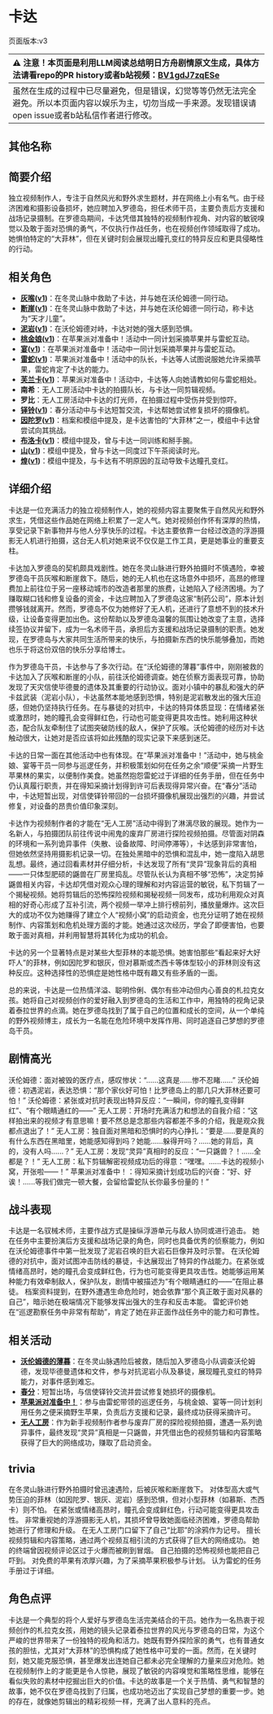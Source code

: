# 卡达
页面版本:v3
 

| :warning: 注意！本页面是利用LLM阅读总结明日方舟剧情原文生成，具体方法请看repo的PR history或者b站视频：[BV1gdJ7zqESe](https://www.bilibili.com/video/BV1gdJ7zqESe/)         |
|:----------------------------|
| 虽然在生成的过程中已尽量避免，但是错误，幻觉等等仍然无法完全避免。所以本页面内容以娱乐为主，切勿当成一手来源。发现错误请open issue或者b站私信作者进行修改。|



## 其他名称

## 简要介绍
独立视频制作人，专注于自然风光和野外求生题材，并在网络上小有名气。由于经济困难和摄影设备损坏，她应聘加入罗德岛，担任术师干员，主要负责后方支援和战场记录摄制。在罗德岛期间，卡达凭借其独特的视频制作视角、对内容的敏锐嗅觉以及敢于面对恐惧的勇气，不仅执行作战任务，也在视频创作领域取得了成功。她惧怕特定的“大菲林”，但在关键时刻会展现出瞳孔变红的特异反应和更具侵略性的行动。
## 相关角色
-   **[灰喉](char_367_swllow.md)([v1](../chars/char_367_swllow.md))**：在冬灵山脉中救助了卡达，并与她在沃伦姆德一同行动。
-   **[断崖](char_294_ayer.md)([v1](../chars/char_294_ayer.md))**：在冬灵山脉中救助了卡达，并与她在沃伦姆德一同行动，称卡达为“天才儿童”。
-   **[泥岩](char_311_mudrok.md)([v1](../chars/char_311_mudrok.md))**：在沃伦姆德对峙，卡达对她的强大感到恐惧。
-   **[桃金娘](char_151_myrtle.md)([v1](../chars/char_151_myrtle.md))**：在苹果派对准备中！活动中一同计划采摘苹果并与雷蛇互动。
-   **[宴](char_337_utage.md)([v1](../chars/char_337_utage.md))**：在苹果派对准备中！活动中一同计划采摘苹果并与雷蛇互动。
-   **[雷蛇](char_107_liskam.md)([v1](../chars/char_107_liskam.md))**：苹果派对准备中！活动中的队长，卡达等人试图说服她允许采摘苹果，雷蛇肯定了卡达的能力。
-   **[芙兰卡](char_106_franka.md)([v1](../chars/char_106_franka.md))**：苹果派对准备中！活动中，卡达等人向她请教如何与雷蛇相处。
-   **南希**：无人工房活动中卡达的拍摄队长，与卡达一同剪辑视频。
-   **罗比**：无人工房活动中卡达的灯光师，在拍摄过程中受伤并受到惊吓。
-   **[铎铃](char_4083_chimes.md)([v1](../chars/char_4083_chimes.md))**：春分活动中与卡达短暂交流，卡达帮她尝试修复损坏的摄像机。
-   **[因陀罗](char_155_tiger.md)([v1](../chars/char_155_tiger.md))**：档案和模组中提及，是卡达害怕的“大菲林”之一，模组中卡达曾尝试向其挑战。
-   **[布洛卡](char_356_broca.md)([v1](../chars/char_356_broca.md))**：模组中提及，曾与卡达一同训练和掰手腕。
-   **[山](char_264_f12yin.md)([v1](../chars/char_264_f12yin.md))**：模组中提及，曾与卡达一同度过下午茶阅读时光。
-   **[煌](char_017_huang.md)([v1](../chars/char_017_huang.md))**：模组中提及，与卡达有不明原因的互动导致卡达瞳孔变红。
## 详细介绍
卡达是一位充满活力的独立视频制作人，她的视频内容主要聚焦于自然风光和野外求生，凭借这些作品她在网络上积累了一定人气。她对视频创作怀有深厚的热情，享受记录下新事物并与他人分享快乐的过程。卡达主要依靠一台经过改造的浮游摄影无人机进行拍摄，这台无人机对她来说不仅仅是工作工具，更是她事业的重要支柱。

卡达加入罗德岛的契机颇具戏剧性。她在冬灵山脉进行野外拍摄时不慎遇险，幸被罗德岛干员灰喉和断崖救下。随后，她的无人机也在这场意外中损坏，高昂的修理费加上前往位于另一座移动城市的改造者那里的旅费，让她陷入了经济困境。为了赚取糊口钱和修复设备的资金，卡达应聘加入了罗德岛这家“制药公司”，原本计划攒够钱就离开。然而，罗德岛不仅为她修好了无人机，还进行了意想不到的技术升级，让设备变得更加出色。这份帮助以及罗德岛温馨的氛围让她改变了主意，选择续签协议并留下，成为一名术师干员，承担后方支援和战场记录摄制的职责。她发现，在罗德岛与大家共同生活所带来的快乐，与拍摄新东西的快乐能够叠加，而她也乐于将这份双倍的快乐分享给博士。

作为罗德岛干员，卡达参与了多次行动。在“沃伦姆德的薄暮”事件中，刚刚被救的卡达加入了灰喉和断崖的小队，前往沃伦姆德调查。她在侦察方面表现可靠，协助发现了天灾信使毕德曼的遗体及其重要的行动协议。面对小镇中的暴乱和强大的萨卡兹武装（泥岩小队），卡达虽然本能地感到恐惧，特别是泥岩散发出的强大压迫感，但她仍坚持执行任务。在与暴徒的对抗中，卡达的特异体质显现：在情绪紧张或激昂时，她的瞳孔会变得鲜红色，行动也可能变得更具攻击性。她利用这种状态，配合队友牵制住了试图突破防线的敌人，保护了灰喉。沃伦姆德的经历对卡达触动很大，让她对是否应该将如此残酷的现实记录下来感到迷茫。

卡达的日常一面在其他活动中也有体现。在“苹果派对准备中！”活动中，她与桃金娘、宴等干员一同参与巡逻任务，并积极策划如何在任务之余“顺便”采摘一片野生苹果林的果实，以便制作美食。她虽然抱怨雷蛇过于详细的任务手册，但在任务中仍认真履行职责，并在得知采摘计划得到许可后表现得异常兴奋。在“春分”活动中，卡达短暂出现，对信使铎铃带回的一台损坏摄像机展现出强烈的兴趣，并尝试修复，对设备的昂贵价值印象深刻。

卡达作为视频制作者的才能在“无人工房”活动中得到了淋漓尽致的展现。她作为一名新人，与拍摄团队前往传说中闹鬼的废弃厂房进行探险视频拍摄。尽管面对阴森的环境和一系列诡异事件（失散、设备故障、时间停滞等），卡达感到非常害怕，但她依然坚持用摄影机记录一切。在独处黑暗中的恐惧和混乱中，她一度陷入胡思乱想。最终，通过回看素材并仔细分析，卡达发现了所有“灵异”现象背后的真相——一只体型肥硕的鼷兽在厂房里捣乱。尽管队长认为真相不够“恐怖”，决定剪掉鼷兽相关内容，卡达却凭借对观众心理的理解和对内容运营的敏锐，私下剪辑了一个揭秘视频。她将剪辑后的恐怖探险视频和揭秘视频一同发布，成功利用观众对真相的好奇心形成了互补引流，两个视频一举冲上排行榜前列，播放量爆炸。这次巨大的成功不仅为她赚得了建立个人“视频小窝”的启动资金，也充分证明了她在视频制作、内容策划和危机处理方面的才能。她通过这次经历，学会了即便害怕，也要敢于面对真相，并利用智慧将其转化为成功的机会。

卡达的另一个显著特点是对某些大型菲林的本能恐惧。她害怕那些“看起来好大好吓人”的菲林，例如因陀罗和银灰，但对慕斯或杰西卡等体型较小的菲林则没有这种反应。这种选择性的恐惧症是她性格中既有趣又有些矛盾的一面。

总的来说，卡达是一位热情洋溢、聪明伶俐、偶尔有些冲动但内心善良的札拉克女孩。她将自己对视频创作的爱好融入到罗德岛的生活和工作中，用独特的视角记录着泰拉世界的点滴。她在罗德岛找到了属于自己的位置和成长的空间，从一个单纯的野外视频博主，成长为一名能在危险环境中发挥作用、同时追逐自己梦想的罗德岛干员。
## 剧情高光
沃伦姆德：面对被毁的医疗点，感叹惨状：“......这真是......惨不忍睹......”
沃伦姆德：初遇泥岩，表达恐惧：“那个家伙好可怕！比罗德岛上的那几只大菲林还要可怕！”
沃伦姆德：紧张或对抗时表现出特异反应：“一瞬间，你的瞳孔变得鲜红”、“有个眼睛通红的——”
无人工房：开场时充满活力和想法的自我介绍：“这样拍出来的视频才有意思嘛！要不然总是念那些内容都差不多的介绍，我是观众我都点退出了！”
无人工房：独自面对黑暗和恐惧时的内心挣扎：“要是......要是真的有什么东西在黑暗里，她能感知得到吗？她能......躲得开吗？......她的背后，真的，没有人吗......？”
无人工房：发现“灵异”真相时的反应：“一只鼷兽？！......全都是？！”
无人工房：私下剪辑解密视频成功后的得意：“嘿嘿。......卡达的视频小窝，开张啦——！”
苹果派对准备中！：得知采摘计划成功后的兴奋：“好、好诶！......等我们做完一顿大餐，会留给雷蛇队长你最多份量的！”
## 战斗表现
卡达是一名驭械术师，主要作战方式是操纵浮游单元与敌人协同或进行追击。
她在任务中主要扮演后方支援和战场记录的角色，同时也具备优秀的侦察能力，例如在沃伦姆德事件中第一批发现了泥岩召唤的巨大岩石巨像并及时示警。
在沃伦姆德的对抗中，面对试图冲击防线的暴徒，卡达展现出了特异的作战能力。在紧张或情绪高昂时，她的瞳孔会变成鲜红色，行为也可能变得更具攻击性。她能够运用某种能力有效牵制敌人，保护队友，剧情中被描述为“有个眼睛通红的——”在阻止暴徒。
档案资料提到，在野外遭遇生命危险时，她会依靠“那个真正敢于面对风暴的自己”，暗示她在极端情况下能够发挥出强大的生存和反击本能。
雷蛇评价她在“巡逻勘察任务中非常有帮助”，肯定了她在非正面作战任务中的能力和可靠性。
## 相关活动
-   **[沃伦姆德的薄暮](../stories/act11d0.md)**：在冬灵山脉遇险后被救，随后加入罗德岛小队调查沃伦姆德，发现毕德曼遗体和文件，参与对抗泥岩小队及暴徒，展现瞳孔变红的特异能力，对事件感到难忘。
-   **[春分](../stories/act14mini.md)**：短暂出场，与信使铎铃交流并尝试修复她损坏的摄像机。
-   **[苹果派对准备中！](../stories/story_liskam_set_1.md)**：参与由雷蛇带领的巡逻任务，与桃金娘、宴等一同计划利用任务之便采摘野生苹果，负责后方支援和记录，最终成功获得采摘许可。
-   **[无人工房](../stories/story_cammou_set_1.md)**：作为新手视频制作者参与废弃厂房的探险视频拍摄，遭遇一系列诡异事件，最终发现“灵异”真相是一只鼷兽，并凭借出色的视频剪辑和内容策略获得了巨大的网络成功，赚取了启动资金。
## trivia
在冬灵山脉进行野外拍摄时曾迅速遇险，后被灰喉和断崖救下。
对体型高大或气势压迫的菲林（如因陀罗、银灰、泥岩）感到恐惧，但对小型菲林（如慕斯、杰西卡）则不怕。
在紧张或情绪高昂时，瞳孔会变成鲜红色，行动可能变得更具攻击性。
非常重视她的浮游摄影无人机，其损坏曾导致她面临经济困难，罗德岛帮助她进行了修理和升级。
在无人工房门口留下了自己“比耶”的涂鸦作为记号。
擅长视频剪辑和内容策略，通过两个视频互相引流的方式获得了巨大的网络成功。
她的终端曾因视频评论区过于火爆而被刷到冒烟。
自己拍摄的恐怖视频也能把自己吓到。
对免费的苹果有浓厚兴趣，为了采摘苹果积极参与计划。
认为雷蛇的任务手册过于详细。
## 角色点评
卡达是一个典型的将个人爱好与罗德岛生活完美结合的干员。她作为一名热衷于视频创作的札拉克女孩，用她的镜头记录着泰拉世界的风光与罗德岛的日常，为这个严峻的世界带来了一份独特的视角和活力。她既有野外探险家的勇气，也有普通女孩的胆怯，尤其对“大菲林”的恐惧构成了她性格中可爱的一面。然而，在关键时刻，她又能克服恐惧，甚至爆发出连她自己都未必完全理解的力量来应对危险。她在视频制作上的才能更是令人惊艳，展现了敏锐的内容嗅觉和策略性思维，能够在看似失败的素材中挖掘出巨大的价值。卡达的故事是一个关于热情、勇气和智慧的故事，她不仅在罗德岛找到了归属，也成功地迈出了实现自己梦想的重要一步。她的存在，就像她剪辑出的精彩视频一样，充满了出人意料的亮点。